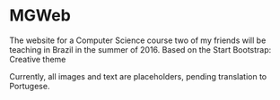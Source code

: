 # MGWeb

The website for a Computer Science course two of my friends will be teaching in Brazil in the summer of 2016. Based on the Start Bootstrap: Creative theme

Currently, all images and text are placeholders, pending translation to Portugese.
